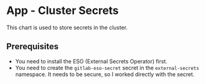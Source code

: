 # App - Cluster Secrets

This chart is used to store secrets in the cluster.

## Prerequisites

- You need to install the ESO (External Secrets Operator) first.
- You need to create the `gitlab-eso-secret` secret in the `external-secrets` namespace.
  It needs to be secure, so I worked directly with the secret.
